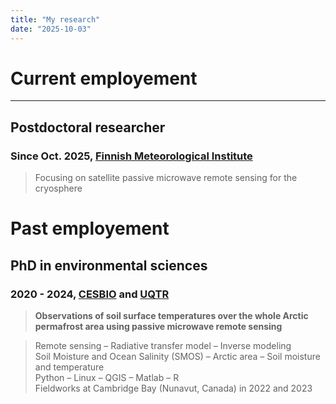 ```yaml
---
title: "My research"
date: "2025-10-03"
---
```


# Current employement

----------------

## Postdoctoral researcher

### Since Oct. 2025, [Finnish Meteorological Institute](https://en.ilmatieteenlaitos.fi/)

> Focusing on satellite passive microwave remote sensing for the cryosphere


# Past employement

## PhD in environmental sciences

### 2020 - 2024, [CESBIO](https://www.cesbio.cnrs.fr/en-cesbio/) and [UQTR](https://www.uqtr.ca/)

> **Observations of soil surface temperatures over the whole Arctic permafrost area using passive microwave remote sensing**

> Remote sensing – Radiative transfer model – Inverse modeling\
  Soil Moisture and Ocean Salinity (SMOS) – Arctic area – Soil moisture and temperature\
  Python – Linux – QGIS – Matlab – R\
  Fieldworks at Cambridge Bay (Nunavut, Canada) in 2022 and 2023
